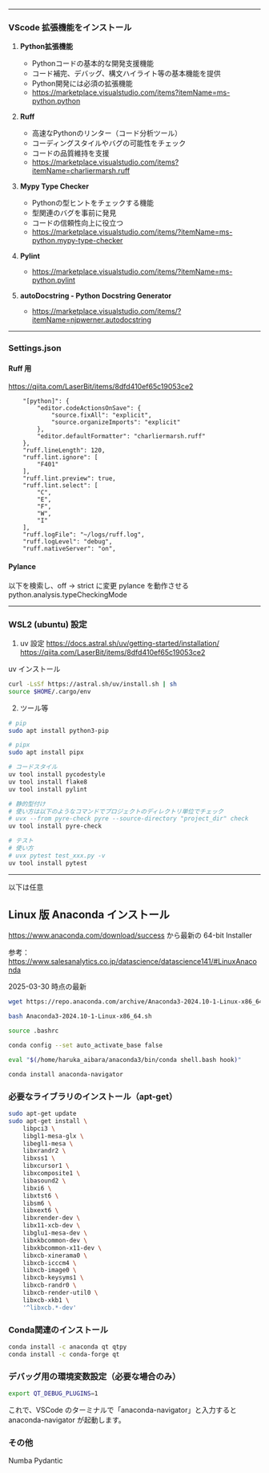 ***

### VScode 拡張機能をインストール

1. **Python拡張機能**
   - Pythonコードの基本的な開発支援機能
   - コード補完、デバッグ、構文ハイライト等の基本機能を提供
   - Python開発には必須の拡張機能
   - https://marketplace.visualstudio.com/items?itemName=ms-python.python

2. **Ruff**
   - 高速なPythonのリンター（コード分析ツール）
   - コーディングスタイルやバグの可能性をチェック
   - コードの品質維持を支援
   - https://marketplace.visualstudio.com/items?itemName=charliermarsh.ruff

3. **Mypy Type Checker**
   - Pythonの型ヒントをチェックする機能
   - 型関連のバグを事前に発見
   - コードの信頼性向上に役立つ
   - https://marketplace.visualstudio.com/items/?itemName=ms-python.mypy-type-checker

4. **Pylint**
   - https://marketplace.visualstudio.com/items/?itemName=ms-python.pylint

5. **autoDocstring - Python Docstring Generator**
   - https://marketplace.visualstudio.com/items/?itemName=njpwerner.autodocstring

***

### Settings.json

#### Ruff 用
https://qiita.com/LaserBit/items/8dfd410ef65c19053ce2
```
    "[python]": {
        "editor.codeActionsOnSave": {
            "source.fixAll": "explicit",
            "source.organizeImports": "explicit"
        },
        "editor.defaultFormatter": "charliermarsh.ruff"
    },
    "ruff.lineLength": 120,
    "ruff.lint.ignore": [
        "F401"
    ],
    "ruff.lint.preview": true,
    "ruff.lint.select": [
        "C",
        "E",
        "F",
        "W",
        "I"
    ],
    "ruff.logFile": "~/logs/ruff.log",
    "ruff.logLevel": "debug",
    "ruff.nativeServer": "on",
```

#### Pylance
以下を検索し、off -> strict に変更 pylance を動作させる
python.analysis.typeCheckingMode

***

### WSL2 (ubuntu) 設定

1. uv 設定
https://docs.astral.sh/uv/getting-started/installation/
https://qiita.com/LaserBit/items/8dfd410ef65c19053ce2

uv インストール
```bash
curl -LsSf https://astral.sh/uv/install.sh | sh
source $HOME/.cargo/env
```

2. ツール等
```bash
# pip
sudo apt install python3-pip

# pipx
sudo apt install pipx

# コードスタイル
uv tool install pycodestyle
uv tool install flake8
uv tool install pylint

# 静的型付け
# 使い方は以下のようなコマンドでプロジェクトのディレクトリ単位でチェック
# uvx --from pyre-check pyre --source-directory "project_dir" check
uv tool install pyre-check

# テスト
# 使い方
# uvx pytest test_xxx.py -v
uv tool install pytest
```

***

以下は任意

## Linux 版 Anaconda インストール

https://www.anaconda.com/download/success から最新の 64-bit Installer

参考：https://www.salesanalytics.co.jp/datascience/datascience141/#LinuxAnaconda

2025-03-30 時点の最新

```bash
wget https://repo.anaconda.com/archive/Anaconda3-2024.10-1-Linux-x86_64.sh

bash Anaconda3-2024.10-1-Linux-x86_64.sh

source .bashrc

conda config --set auto_activate_base false

eval "$(/home/haruka_aibara/anaconda3/bin/conda shell.bash hook)" 

conda install anaconda-navigator
```

### 必要なライブラリのインストール（apt-get）
```bash
sudo apt-get update
sudo apt-get install \
    libpci3 \
    libgl1-mesa-glx \
    libegl1-mesa \
    libxrandr2 \
    libxss1 \
    libxcursor1 \
    libxcomposite1 \
    libasound2 \
    libxi6 \
    libxtst6 \
    libsm6 \
    libxext6 \
    libxrender-dev \
    libx11-xcb-dev \
    libglu1-mesa-dev \
    libxkbcommon-dev \
    libxkbcommon-x11-dev \
    libxcb-xinerama0 \
    libxcb-icccm4 \
    libxcb-image0 \
    libxcb-keysyms1 \
    libxcb-randr0 \
    libxcb-render-util0 \
    libxcb-xkb1 \
    '^libxcb.*-dev'
```

### Conda関連のインストール
```bash
conda install -c anaconda qt qtpy
conda install -c conda-forge qt
```

### デバッグ用の環境変数設定（必要な場合のみ）
```bash
export QT_DEBUG_PLUGINS=1
```

これで、VSCode のターミナルで「anaconda-navigator」と入力すると
anaconda-navigator が起動します。

### その他
Numba
Pydantic
